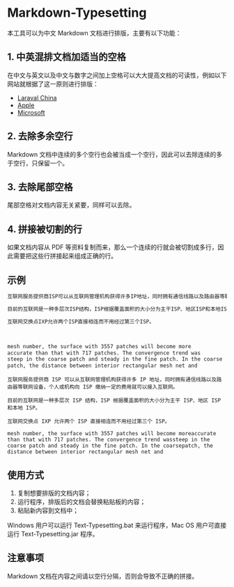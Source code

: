 # Markdown-Typesetting

本工具可以为中文 Markdown 文档进行排版，主要有以下功能：

## 1. 中英混排文档加适当的空格

在中文与英文以及中文与数字之间加上空格可以大大提高文档的可读性，例如以下网站就根据了这一原则进行排版：

- [Laraval China](https://laravel-china.org/)
- [Apple](https://www.apple.com/cn/)
- [Microsoft](https://www.microsoft.com/zh-cn/)

## 2. 去除多余空行

Markdown 文档中连续的多个空行也会被当成一个空行，因此可以去除连续的多于空行，只保留一个。

## 3. 去除尾部空格

尾部空格对文档内容无关紧要，同样可以去除。

## 4. 拼接被切割的行

如果文档内容从 PDF 等资料复制而来，那么一个连续的行就会被切割成多行，因此需要把这些行拼接起来组成正确的行。

## 示例


```html
互联网服务提供商ISP可以从互联网管理机构获得许多IP地址，同时拥有通信线路以及路由器等联网设备，个人或机构向ISP缴纳一定的费用就可以接入互联网。

目前的互联网是一种多层次ISP结构，ISP根据覆盖面积的大小分为主干ISP、地区ISP和本地ISP。

互联网交换点IXP允许两个ISP直接相连而不用经过第三个ISP。



mesh number, the surface with 3557 patches will become more
accurate than that with 717 patches. The convergence trend was
steep in the coarse patch and steady in the fine patch. In the coarse
patch, the distance between interior rectangular mesh net and
```

```
互联网服务提供商 ISP 可以从互联网管理机构获得许多 IP 地址，同时拥有通信线路以及路由器等联网设备，个人或机构向 ISP 缴纳一定的费用就可以接入互联网。

目前的互联网是一种多层次 ISP 结构，ISP 根据覆盖面积的大小分为主干 ISP、地区 ISP 和本地 ISP。

互联网交换点 IXP 允许两个 ISP 直接相连而不用经过第三个 ISP。

mesh number, the surface with 3557 patches will become moreaccurate than that with 717 patches. The convergence trend wassteep in the coarse patch and steady in the fine patch. In the coarsepatch, the distance between interior rectangular mesh net and
```

## 使用方式

1. 复制想要排版的文档内容；
2. 运行程序，排版后的文档会替换粘贴板的内容；
3. 粘贴新内容到文档中；

Windows 用户可以运行 Text-Typesetting.bat 来运行程序，Mac OS 用户可直接运行 Text-Typesetting.jar 程序。

## 注意事项

Markdown 文档在内容之间请以空行分隔，否则会导致不正确的拼接。

